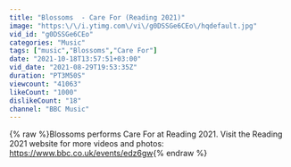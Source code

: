 ```yaml
---
title: "Blossoms  - Care For (Reading 2021)"
image: "https:\/\/i.ytimg.com\/vi\/g0DSSGe6CEo\/hqdefault.jpg"
vid_id: "g0DSSGe6CEo"
categories: "Music"
tags: ["music","Blossoms","Care For"]
date: "2021-10-18T13:57:51+03:00"
vid_date: "2021-08-29T19:53:35Z"
duration: "PT3M50S"
viewcount: "41063"
likeCount: "1000"
dislikeCount: "18"
channel: "BBC Music"
---
```

{% raw %}Blossoms performs Care For at Reading 2021. Visit the Reading 2021 website for more videos and photos: <a rel="nofollow" target="blank" href="https://www.bbc.co.uk/events/edz6gw">https://www.bbc.co.uk/events/edz6gw</a>{% endraw %}
